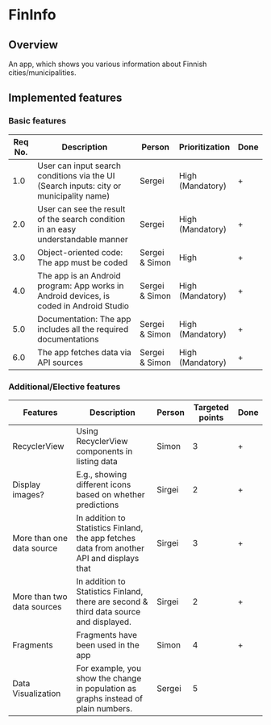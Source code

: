 # FinInfo

## Overview
An app, which shows you various information about Finnish cities/municipalities.


## Implemented features
### Basic features  
| Req No. | Description                                             | Person       | Prioritization                  | Done |
|---------|---------------------------------------------------------|--------------|---------------------------------|------|
| 1.0     | User can input search conditions via the UI (Search inputs: city or municipality name) | Sergei       | High<br>(Mandatory)             | +    |
| 2.0     | User can see the result of the search condition in an easy understandable manner        | Sergei       | High<br>(Mandatory)             | +     |
| 3.0     | Object-oriented code: The app must be coded              | Sergei & Simon | High                           | +    |
| 4.0     | The app is an Android program: App works in Android devices, is coded in Android Studio | Sergei & Simon | High<br>(Mandatory)            | +    |
| 5.0     | Documentation: The app includes all the required documentations                      | Sergei & Simon | High<br>(Mandatory)            | +     |
| 6.0     | The app fetches data via API sources                                                | Sergei & Simon | High<br>(Mandatory)            | +    |


### Additional/Elective features
| Features         | Description                                             | Person | Targeted points | Done |
|------------------|---------------------------------------------------------|--------|-----------------|------|
| RecyclerView     | Using RecyclerView components in listing data           | Simon  | 3               | +    |
| Display images?  | E.g., showing different icons based on whether predictions | Sirgei | 2               | +    |
| More than one data source | In addition to Statistics Finland, the app fetches data from another API and displays that | Sirgei | 3 | + |
| More than two data sources | In addition to Statistics Finland, there are second & third data source and displayed. | Sirgei | 2 | + |
| Fragments        | Fragments have been used in the app                     | Simon  | 4               | +    |
| Data Visualization | For example, you show the change in population as graphs instead of plain numbers. | Sergei | 5 |      |
